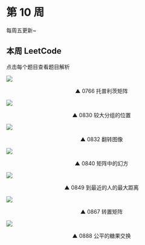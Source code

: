 # 第 10 周

每周五更新~



## 本周 LeetCode

点击每个题目查看题目解析

[![](https://w3fun-1253290453.cos.ap-chengdu.myqcloud.com/cattle/solution/easy/0766-toeplitz-matrix.png)](/solution/easy/0766-toeplitz-matrix.html)

<div style="text-align: center">▲ 0766 托普利茨矩阵</div>


[![](https://w3fun-1253290453.cos.ap-chengdu.myqcloud.com/cattle/solution/easy/0830-positions-of-large-groups.png)](/solution/easy/0830-positions-of-large-groups.html)

<div style="text-align: center">▲ 0830 较大分组的位置</div>


[![](https://w3fun-1253290453.cos.ap-chengdu.myqcloud.com/cattle/solution/easy/0832-flipping-an-image.png)](/solution/easy/0832-flipping-an-image.html)

<div style="text-align: center">▲ 0832 翻转图像</div>


[![](https://w3fun-1253290453.cos.ap-chengdu.myqcloud.com/cattle/solution/easy/0840-magic-squares-in-grid.png)](/solution/easy/0840-magic-squares-in-grid.html)

<div style="text-align: center">▲ 0840 矩阵中的幻方</div>


[![](https://w3fun-1253290453.cos.ap-chengdu.myqcloud.com/cattle/solution/easy/0849-maximize-distance-to-closest-person.png)](/solution/easy/0849-maximize-distance-to-closest-person.html)

<div style="text-align: center">▲ 0849 到最近的人的最大距离</div>


[![](https://w3fun-1253290453.cos.ap-chengdu.myqcloud.com/cattle/solution/easy/0867-transpose-matrix.png)](/solution/easy/0867-transpose-matrix.html)

<div style="text-align: center">▲ 0867 转置矩阵</div>


[![](https://w3fun-1253290453.cos.ap-chengdu.myqcloud.com/cattle/solution/easy/0888-air-candy-swap.png)](/solution/easy/0888-air-candy-swap.html)

<div style="text-align: center">▲ 0888 公平的糖果交换​</div>


